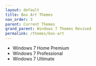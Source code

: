 ```yaml
---
layout: default
title: Box Art Themes
nav_order: 3
parent: Current Themes
grand_parent: Windows 7 Themes Revived
permalink: /themes/box-art
---
```


- Windows 7 Home Premium
- Windows 7 Professional
- Windows 7 Ultimate
